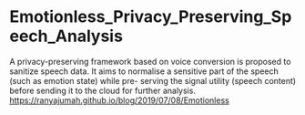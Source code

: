# Emotionless_Privacy_Preserving_Speech_Analysis
A privacy-preserving framework based on voice conversion is proposed to sanitize speech data. 
It aims to normalise a sensitive part of the speech (such as emotion state) while pre- serving the signal utility (speech content) before sending it to the cloud for further analysis.
https://ranyajumah.github.io/blog/2019/07/08/Emotionless

